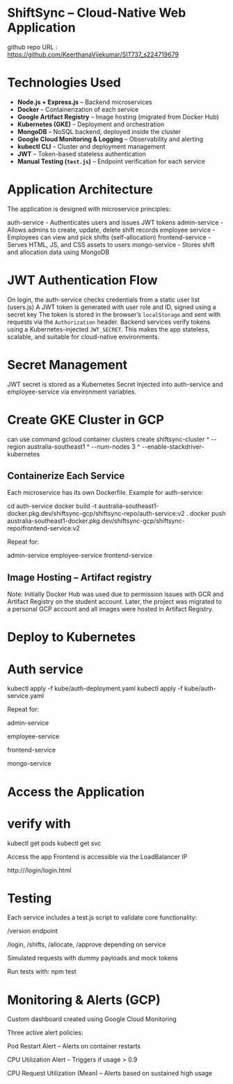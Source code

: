 # ShiftSync – Cloud-Native Web Application

github repo URL : https://github.com/KeerthanaVijekumar/SIT737_s224719679

# Technologies Used

- **Node.js + Express.js** – Backend microservices
- **Docker** – Containerization of each service
- **Google Artifact Registry** – Image hosting (migrated from Docker Hub)
- **Kubernetes (GKE)** – Deployment and orchestration
- **MongoDB** – NoSQL backend, deployed inside the cluster
- **Google Cloud Monitoring & Logging** – Observability and alerting
- **kubectl CLI** – Cluster and deployment management
- **JWT** – Token-based stateless authentication
- **Manual Testing (`test.js`)** – Endpoint verification for each service


# Application Architecture 
The application is designed with microservice principles:

auth-service	 -  Authenticates users and issues JWT tokens
admin-service	 -  Allows admins to create, update, delete shift records
employee service - Employees can view and pick shifts (self-allocation)
frontend-service -	Serves HTML, JS, and CSS assets to users
mongo-service	 -  Stores shift and allocation data using MongoDB

# JWT Authentication Flow
On login, the auth-service checks credentials from a static user list (users.js)
A JWT token is generated with user role and ID, signed using a secret key
The token is stored in the browser’s `localStorage` and sent with requests via the `Authorization` header.
Backend services verify tokens using a Kubernetes-injected `JWT_SECRET`.
This makes the app stateless, scalable, and suitable for cloud-native environments.

# Secret Management
JWT secret is stored as a Kubernetes Secret
Injected into auth-service and employee-service via environment variables.

# Create GKE Cluster in GCP
can use command
gcloud container clusters create shiftsync-cluster ^
  --region australia-southeast1 ^
  --num-nodes 3 ^
  --enable-stackdriver-kubernetes


## Containerize Each Service
Each microservice has its own Dockerfile. Example for auth-service:

cd auth-service
docker build -t australia-southeast1-docker.pkg.dev/shiftsync-gcp/shiftsync-repo/auth-service:v2 .
docker push australia-southeast1-docker.pkg.dev/shiftsync-gcp/shiftsync-repo/frontend-service:v2

Repeat for:

admin-service
employee-service
frontend-service

## Image Hosting – Artifact registry
Note:  Initially Docker Hub was used due to permission issues with GCR and Artifact Registry on the student account. Later, the project was migrated to a personal GCP account and all images were hosted in Artifact Registry.

# Deploy to Kubernetes

# Auth service

kubectl apply -f kube/auth-deployment.yaml
kubectl apply -f kube/auth-service.yaml

Repeat for:

admin-service

employee-service

frontend-service

mongo-service

# Access the Application
# verify with
kubectl get pods
kubectl get svc

Access the app 
Frontend is accessible via the LoadBalancer IP

http://<frontend-external-ip>/login/login.html

# Testing
Each service includes a test.js script to validate core functionality:

/version endpoint

/login, /shifts, /allocate, /approve depending on service

Simulated requests with dummy payloads and mock tokens

Run tests with: npm test

# Monitoring & Alerts (GCP)
Custom dashboard created using Google Cloud Monitoring

Three active alert policies:

Pod Restart Alert – Alerts on container restarts

CPU Utilization Alert – Triggers if usage > 0.9

CPU Request Utilization (Mean) – Alerts based on sustained high usage